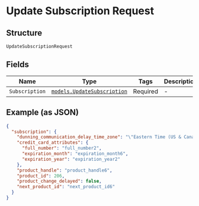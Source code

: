
# Update Subscription Request

## Structure

`UpdateSubscriptionRequest`

## Fields

| Name | Type | Tags | Description |
|  --- | --- | --- | --- |
| `Subscription` | [`models.UpdateSubscription`](../../doc/models/update-subscription.md) | Required | - |

## Example (as JSON)

```json
{
  "subscription": {
    "dunning_communication_delay_time_zone": "\"Eastern Time (US & Canada)\"",
    "credit_card_attributes": {
      "full_number": "full_number2",
      "expiration_month": "expiration_month6",
      "expiration_year": "expiration_year2"
    },
    "product_handle": "product_handle6",
    "product_id": 206,
    "product_change_delayed": false,
    "next_product_id": "next_product_id6"
  }
}
```

